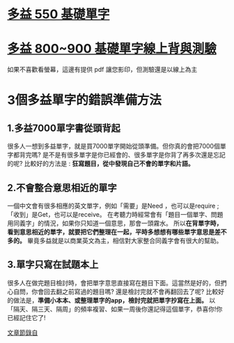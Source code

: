 # [多益 550 基礎單字](Basic_New_Toeic_Vocabulary.pdf)

# [多益 800~900 基礎單字線上背與測驗](https://quizlet.com/tw/415586682/new-toeic-golden-vocabulary-bible-13-health-flash-cards/)

  如果不喜歡看螢幕，這邊有提供 pdf 讓您影印，但測驗還是以線上為主
  
# 3個多益單字的錯誤準備方法

## 1.多益7000單字書從頭背起 

很多人一想到多益單字，就是買7000單字開始從頭準備。但你真的會把7000個單字都背完嗎? 是不是有很多單字是你已經會的、很多單字是你背了再多次還是忘記的呢?
比較好的方法是 : **狂寫題目，從中發現自己不會的單字和片語。**

## 2.不會整合意思相近的單字 

一個中文會有很多相應的英文單字，例如「需要」是Need ，也可以是require ;「收到」是Get，也可以是receive。
在考聽力時經常會有「題目一個單字、問題用同義字」的情況，如果你只知道一個意思，那會一頭霧水。
所以**在背單字時，看到意思相近的單字，就要把它們整理在一起，平時多想想有哪些單字意思是差不多的。**
畢竟多益就是以商業英文為主，相信對大家整合同義字會有很大的幫助。

## 3.單字只寫在試題本上 
很多人在做完題目檢討時，會把單字意思直接寫在題目下面。這當然是好的，但捫心自問，你會回去翻之前寫過的題目嗎? 還是檢討完就不會再翻回去了呢?
比較好的做法是，**準備小本本、或整理單字的app，檢討完就把單字抄寫在上面。**
以「隔天、隔三天、隔周」的頻率複習、如果一周後你還記得這個單字，恭喜你!你已經記住它了!

[文章節錄自](https://blog.amazingtalker.com/zh-tw/zh-eng/%E5%A4%9A%E7%9B%8A%E5%96%AE%E5%AD%97%E7%B8%BD%E6%95%B4%E7%90%86/10141/)
